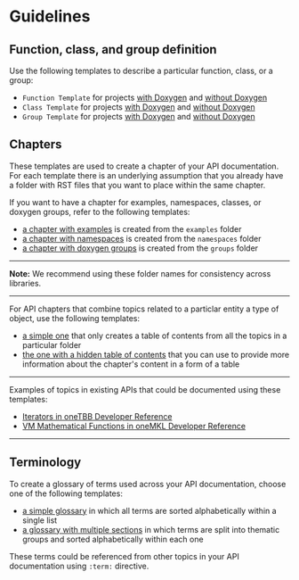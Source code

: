 # Guidelines

## Function, class, and group definition

Use the following templates to describe a particular function, class, or a group:

- `Function Template` for projects [with Doxygen](function_description_doxygen.tmpl) and [without Doxygen](function_description_no_doxygen.tmpl)
- `Class Template` for projects [with Doxygen](class_description_doxygen.tmpl) and [without Doxygen](class_description_no_doxygen.tmpl)
- `Group Template` for projects [with Doxygen](group_description_doxygen.tmpl) and [without Doxygen](group_description_no_doxygen.tmpl)

## Chapters

These templates are used to create a chapter of your API documentation. For each template there is an underlying assumption that you already have a folder with RST files that you want to place within the same chapter.

If you want to have a chapter for examples, namespaces, classes, or doxygen groups, refer to the following templates: 

- [a chapter with examples](examples.tmpl) is created from the `examples` folder
- [a chapter with namespaces](namespaces.tmpl) is created from the `namespaces` folder
- [a chapter with doxygen groups](groups.tmpl) is created from the `groups` folder

---

**Note:** We recommend using these folder names for consistency across libraries.

---


For API chapters that combine topics related to a particlar entity a type of object, use the following templates:

- [a simple one](chapter.tmpl) that only creates a table of contents from all the topics in a particular folder
- [the one with a hidden table of contents](chapter_complex.tmpl) that you can use to provide more information about the chapter's content in a form of a table

---

Examples of topics in existing APIs that could be documented using these templates:

- [Iterators in oneTBB Developer Reference](https://www.intel.com/content/www/us/en/develop/documentation/onetbb-documentation/top/intel-174-oneapi-threading-building-blocks-onetbb-developer-reference/iterators.html)
- [VM Mathematical Functions in oneMKL Developer Reference](https://software.intel.com/content/www/us/en/develop/documentation/oneapi-mkl-dpcpp-developer-reference/top/vector-mathematical-functions/vm-mathematical-functions.html)

---

## Terminology

To create a glossary of terms used across your API documentation, choose one of the following templates:

- [a simple glossary](terminology.tmpl) in which all terms are sorted alphabetically within a single list
- [a glossary with multiple sections](terminology_with_sections.tmpl) in which terms are split into thematic groups and sorted alphabetically within each one

These terms could be referenced from other topics in your API documentation using `:term:` directive.
